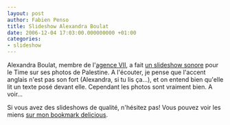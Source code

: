 ```yaml
---
layout: post
author: Fabien Penso
title: Slideshow Alexandra Boulat
date: 2006-12-04 17:03:00.000000000 +01:00
categories:
- slideshow
---
```

<p>Alexandra Boulat, membre de l'<a href="http://www.viiphoto.com/">agence VII</a>, a fait
<a href="http://www.time.com/time/photoessays/2006/gaza_multimedia/">un slideshow sonore</a>
pour le Time sur ses photos de Palestine. A l'écouter, je pense que l'accent anglais n'est pas son fort (Alexandra, si tu lis ça...), et on entend bien qu'elle lit un texte posé devant elle. Cependant les photos
sont vraiment bien. A voir...</p>

<p>Si vous avez des slideshows de qualité, n'hésitez pas! Vous pouvez voir les miens <a href="http://del.icio.us/penso/slideshow">sur mon bookmark delicious</a>.</p>
